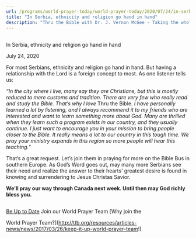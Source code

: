 ```yaml
---
url: /programs/world-prayer-today/world-prayer-today/2020/07/24/in-serbia-ethnicity-and-religion-go-hand-in-hand
title: "In Serbia, ethnicity and religion go hand in hand"
description: "Thru the Bible with Dr. J. Vernon McGee - Taking the whole Word to the whole world"
---
```







## 
 In Serbia, ethnicity and religion go hand in hand


July 24, 2020




For most Serbians, ethnicity and religion go hand in hand. But having a relationship with the Lord is a foreign concept to most. As one listener tells us:

*“In the city where I live, many say they are Christians, but this is mostly reduced to mere customs and tradition. There are very few who really read and study the Bible. That’s why I love* Thru the Bible. *I have personally learned a lot by listening, and I always recommend it to my friends who are interested and want to learn something more about God. Many are thrilled when they learn such a program exists in our country, and they usually continue. I just want to encourage you in your mission to bring people closer to the Bible. It really means a lot to our country in this tough time. We pray your ministry expands in this region so more people will hear this teaching.”*

That’s a great request. Let’s join them in praying for more on the Bible Bus in southern Europe. As God’s Word goes out, may many more Serbians see their need and realize the answer to their hearts’ greatest desire is found in knowing and surrendering to Jesus Christas Savior.

**We’ll pray our way through Canada next week. Until then may God richly bless you.**







## 




[Be Up to Date](http://feeds.feedburner.com/WorldPrayerToday "World Prayer Today RSS Feed")
Join our World Prayer Team
[Why join the  

World Prayer Team?](http://ttb.org/resources/articles-news/news/2017/03/26/keep-it-up-world-prayer-team!)




